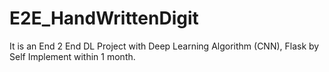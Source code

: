 # E2E_HandWrittenDigit
It is an End 2 End DL Project with Deep Learning Algorithm
(CNN), Flask by Self Implement within 1 month.


